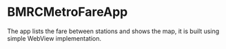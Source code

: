 # BMRCMetroFareApp
The app lists the fare between stations and shows the map, it is built using simple WebView implementation.
